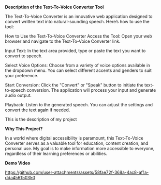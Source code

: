 **Description of the Text-To-Voice Converter Tool**

The Text-To-Voice Converter is an innovative web application designed to convert written text into natural-sounding speech. Here’s how to use the tool:

How to Use the Text-To-Voice Converter
Access the Tool: Open your web browser and navigate to the Text-To-Voice Converter link.

Input Text: In the text area provided, type or paste the text you want to convert to speech.

Select Voice Options: Choose from a variety of voice options available in the dropdown menu. You can select different accents and genders to suit your preference.

Start Conversion: Click the "Convert" or "Speak" button to initiate the text-to-speech conversion. The application will process your input and generate audio output.

Playback: Listen to the generated speech. You can adjust the settings and convert the text again if needed.

This is the description of my project

**Why This Project?**

In a world where digital accessibility is paramount, this Text-To-Voice Converter serves as a valuable tool for education, content creation, and personal use. 
My goal is to make information more accessible to everyone, regardless of their learning preferences or abilities.

**Demo Video**

https://github.com/user-attachments/assets/58fae72f-368a-4ac8-af1a-dda456150350


